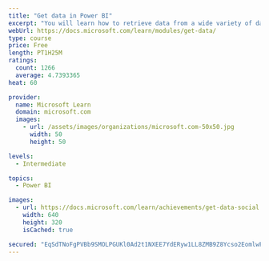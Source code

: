 ```yaml
---
title: "Get data in Power BI"
excerpt: "You will learn how to retrieve data from a wide variety of data sources, including Microsoft Excel, relational databases, and NoSQL data stores. You will also learn how to improve performance while retrieving data."
webUrl: https://docs.microsoft.com/learn/modules/get-data/
type: course
price: Free
length: PT1H25M
ratings:
  count: 1266
  average: 4.7393365
heat: 60

provider:
  name: Microsoft Learn
  domain: microsoft.com
  images:
    - url: /assets/images/organizations/microsoft.com-50x50.jpg
      width: 50
      height: 50

levels:
  - Intermediate

topics:
  - Power BI

images:
  - url: https://docs.microsoft.com/learn/achievements/get-data-social.png
    width: 640
    height: 320
    isCached: true

secured: "EqSdTNoFgPVBb9SMOLPGUKl0Ad2t1NXEE7YdERyw1LL8ZMB9Z8Ycso2EomlwFlORZbhFG4Z7qgcGQTIajmHlm1ztANYY2uEEu3ddEGNBH9H0Jf6Id47jISrKjjb/DKVZyDVx5Rmoqpd6DBecfNFgTZQBlIDcDhLA7unuIH8Yqp1SyHOUXqPRrKGftjuboJwqeaGJDHwzW3CbbUJDsw37cNEOlylVPAaF/Cvly1usR2ZjGAHXFR+JSdBqndusRBxC9iy0mtHekCNBvIB2OlriBW2JggNO2G3R7lrBXPHBdyffm8+sbw1FhKyPwGTvJdC780fhyCgXdBUV9EeI+5psfFOimKwK68SHn982Ux5tVqxn3Q4DvQzr9aqoFB4Vi/ov0HrQlLFBsZEHLCAHhbFnLz4X8aK+5qDULxaPVSe3JLk=;RrHYbhuezhIY6VaePvpCqA=="
---
```


